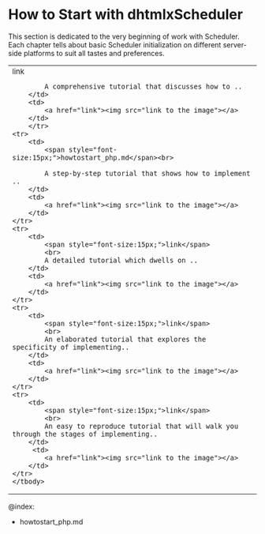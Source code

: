 How to Start with dhtmlxScheduler
==============================

This section is dedicated to the very beginning of work with Scheduler. Each chapter tells about basic Scheduler initialization on different server-side platforms to suit all tastes and preferences.

<table style='border-left:none !important;' cellspacing="0" cellpadding="5" border="0">
	<tbody>
	<tr>
    	<td>
    		<span style="font-size:15px;">link</span><br>
            
            A comprehensive tutorial that discusses how to .. 
        </td>
        <td>
            <a href="link"><img src="link to the image"></a>
        </td>
        </tr>
    <tr>
		<td>
		    <span style="font-size:15px;">howtostart_php.md</span><br>
           
            A step-by-step tutorial that shows how to implement .. 
        </td>
        <td>
        	<a href="link"><img src="link to the image"></a>
        </td>
    </tr>
    <tr>
        <td>
		    <span style="font-size:15px;">link</span>  
            <br>
            A detailed tutorial which dwells on .. 
        </td>
        <td>
        	<a href="link"><img src="link to the image"></a>
        </td>
    </tr>
    <tr>
        <td>
		    <span style="font-size:15px;">link</span>
            <br>
            An elaborated tutorial that explores the specificity of implementing..
        </td>
        <td>
        	<a href="link"><img src="link to the image"></a>
        </td>
    </tr>
    <tr>
        <td>
		    <span style="font-size:15px;">link</span>
            <br>
         	An easy to reproduce tutorial that will walk you through the stages of implementing..
        </td> 
         <td>
        	<a href="link"><img src="link to the image"></a>
        </td>
    </tr>	
    </tbody>
</table>
   
@index:
- howtostart_php.md